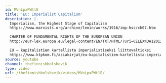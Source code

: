 ```yaml
---
id: MVnLpxPWtlE
title: 'EU: Imperialist Capitalism'
description: |-
  Imperialism, the Highest Stage of Capitalism
  https://www.marxists.org/archive/lenin/works/1916/imp-hsc/ch07.htm

  CHARTER OF FUNDAMENTAL RIGHTS OF THE EUROPEAN UNION
  http://eur-lex.europa.eu/legal-content/EN/TXT/HTML/?uri=CELEX%3A12012P/TXT

  EU – kapitalistien kartellista imperialistiseksi liittovaltioksi
  https://www.ktpkom.fi/asiakirjat/eu-kapitalistien-kartellista-imperialistiseksi-liittovaltioksi/
source: youtube
channel: thefinnishbolshevik
type: video
url: /thefinnishbolshevik/videos/MVnLpxPWtlE/
---
```

